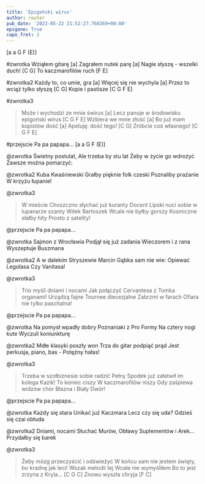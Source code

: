 ```yaml
---
title: 'Epigoński wirus'
author: reuter
pub_date: '2023-05-22 21:52:27.768369+00:00'
epigone: True
capo_fret: 2
---
```


[a a G F (E)]

#zwrotka
Wziąłem gitarę [a]
Zagrałem nutek parę [a]
Nagle słyszę - wszelki duch! [C G]
To kaczmarofilów ruch [F E]

#zwrotka2
Każdy to, co umie, gra [a]
Więcej się nie wychyla [a]
Przez to wciąż tylko słyszę [C G]
Kopie i pastisze [C G F E]

#zwrotka3
>Może i wychodzi ze mnie świrus [a]
>Lecz panuje w środowisku epigoński wirus [C G F E]
>Wzbiera we mnie złość [a]
>Bo już mam kopistów dość [a]
>Apeluję: dość tego! [C G]
>Zróbcie coś własnego! [C G F E]

#przejscie
Pa pa papapa... [a a G F (E)]

@zwrotka
Świetny postulat,
Ale trzeba by stu lat
Żeby w życie go wdrożyć
Zawsze można pomarzyć:

@zwrotka2
Kuba Kwaśniewski
Grałby pięknie folk czeski
Poznaliby prażanie
W krzyżu łupanie!

@zwrotka3
>W mieście Choszczno słychać już kuranty
>Docent Lipski nuci sobie w lupanarze szanty
>Witek Bartoszek
>Wcale nie byłby gorszy
>Kosmiczne słałby hity
>Prosto z satelity! 

@przejscie
Pa pa papapa...

@zwrotka
Sajmon z Wrocławia
Podjął się już zadania
Wieczorem i z rana
Wyszeptuje Buszmana

@zwrotka2
A w dalekim Stryszewie
Marcin Gąbka sam nie wie:
Opiewać Legolasa
Czy Vanitasa!

@zwrotka3
>Trio myśli dniami i nocami
>Jak połączyć Cervantesa z Tomka organami!
>Urządzą fajne
>Tournee diecezjalne
>Zabrzmi w farach Ofiara
>nie tylko paschalna!

@przejscie
Pa pa papapa...

@zwrotka
Na pomysł wpadły dobry
Poznaniaki z Pro Formy
Na cztery nogi kute
Wyczuli koniunkturę

@zwrotka2
Mdłe klasyki poszły won
Trza do gitar podpiąć prąd
Jest perkusja, piano,  bas - 
Potężny hałas!

@zwrotka3
>Trzeba w szołbiznesie sobie radzić
>Pełny Spodek już załatwił im kolega Kazik!
>To koniec ciszy
>W kaczmarofilów niszy
>Gdy zaśpiewa widzów chór
>Błazna i Biały Dwór!

@przejscie
Pa pa papapa...

@zwrotka
Każdy się stara
Unikać już Kaczmara
Lecz czy się uda?
Gdzieś się czai obłuda

@zwrotka2
Dniami, nocami
Słuchać Murów, Obławy
Suplementów i Arek...
Przydałby się barek

@zwrotka3
>Żeby mózg przeczyścić i odświeżyć
>W końcu sam nie jestem święty, bo kradnę jak leci!
>Wszak melodii tej
>Wcale nie wymyśliłem
>Bo to jest zrzyna z Kryla... [C G C]
>Znowu wyszła chryja [F C]